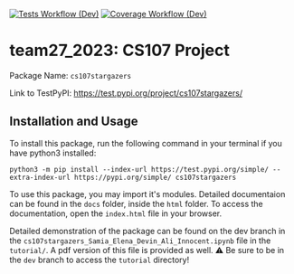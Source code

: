 [![Tests Workflow (Dev)](https://code.harvard.edu/CS107/team27_2023/actions/workflows/tests.yml/badge.svg?branch=dev)](https://code.harvard.edu/CS107/team27_2023/actions/workflows/tests.yml)
[![Coverage Workflow (Dev)](https://code.harvard.edu/CS107/team27_2023/actions/workflows/coverage.yml/badge.svg?branch=dev)](https://code.harvard.edu/CS107/team27_2023/actions/workflows/coverage.yml)

# team27_2023: CS107 Project

Package Name: `cs107stargazers`

Link to TestPyPI: https://test.pypi.org/project/cs107stargazers/

## Installation and Usage

To install this package, run the following command in your terminal if you have python3 installed:

```
python3 -m pip install --index-url https://test.pypi.org/simple/ --extra-index-url https://pypi.org/simple/ cs107stargazers
```

To use this package, you may import it's modules. Detailed documentaion can be found in the `docs` folder, inside the `html` folder. To access the documentation, open the `index.html` file in your browser.

Detailed demonstration of the package can be found on the dev branch in the `cs107stargazers_Samia_Elena_Devin_Ali_Innocent.ipynb` file in the `tutorial/`. A pdf version of this file is provided as well. ⚠️ Be sure to be in the `dev` branch to access the `tutorial` directory!
